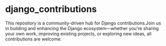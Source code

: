 # django_contributions
This repository is a community-driven hub for Django contributions.Join us in building and enhancing the Django ecosystem—whether you're sharing your own work, improving existing projects, or exploring new ideas, all contributions are welcome.
